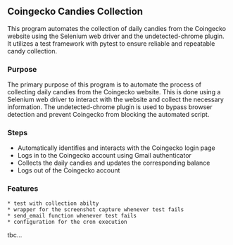 ## Coingecko Candies Collection

This program automates the collection of daily candies from the Coingecko website using the Selenium web driver and the undetected-chrome plugin. It utilizes a test framework with pytest to ensure reliable and repeatable candy collection.

### Purpose

The primary purpose of this program is to automate the process of collecting daily candies from the Coingecko website. This is done using a Selenium web driver to interact with the website and collect the necessary information. The undetected-chrome plugin is used to bypass browser detection and prevent Coingecko from blocking the automated script.

### Steps

* Automatically identifies and interacts with the Coingecko login page
* Logs in to the Coingecko account using Gmail authenticator
* Collects the daily candies and updates the corresponding balance
* Logs out of the Coingecko account

### Features
    * test with collection abilty
    * wrapper for the screenshot capture whenever test fails
    * send_email function whenever test fails
    * configuration for the cron execution

tbc...

